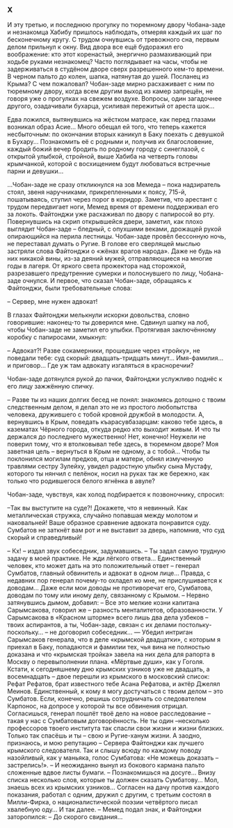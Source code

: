 ### X

И эту третью, и последнюю прогулку по тюремному двору Чобана-заде и незнакомца Хабибу пришлось наблюдать, отмеряя каждый их шаг по бесконечному кругу.
С трудом очнувшись от тревожного сна, первым делом прильнул к окну.
Вид двора все ещё будоражил его воображение: кто этот коренастый, энергично размахивающий при ходьбе руками незнакомец?
Часто поглядывает на часы, чтобы не задерживаться в студёном дворе сверх разрешенного кем-то времени.
В черном пальто до колен, шапка, натянутая до ушей.
Посланец из Крыма?
С чем пожаловал?
Чобан-заде мирно расхаживает с ним по тюремному двору, когда всем другим выход из камер запрещён, не говоря уже о прогулках на свежем воздухе.
Вопросы, один загадочнее другого, озадачивали бухарца, усиливая пережитый от ареста шок…

Едва ложился, вытянувшись на жёстком матрасе, как перед глазами возникал образ Асие…
Много обещал ей того, что теперь кажется несбыточным: по окончании вторых каникул в Баку поехать с девушкой в Бухару...
Познакомить её с родными и, получив их благословение, каждый божий вечер бродить по родному городу с синеглазой, с открытой улыбкой, стройной, выше Хабиба на четверть головы крымчанкой, которой с восхищением будут любоваться встречные парни и девушки…

…Чобан-заде не сразу откликнулся на зов Мемеда – пока надзиратель стоял, звеня наручниками, прикрепленными к поясу, 715-й, пошатываясь, ступил через порог в коридор.
Заметив, что арестант с трудом передвигает ноги, Мемед время от времени поддерживал его за локоть. 
Файтонджи уже расхаживал по двору с папиросой во рту.
Повернувшись на скрип открывшейся двери, заметил, как плохо выглядит Чобан-заде – бледный, с опухшими веками, дрожащей рукой опирающийся на перила лестницы. 
Чобан-заде провёл бессонную ночь, не переставал думать о Ругие.
В голове его сверлящей мыслью застряли слова Файтонджи о «жёнах врагов народа».
Даже не будь на них никакой вины, из-за деяний мужей, отправляющиеся на многие годы в лагеря. 
От яркого света прожектора над сторожкой, разрезавшего предутренние сумерки и полоснувшего по лицу, Чобана-заде очнулся.
И первое, что сказал Чобан-заде, обращаясь к Файтонджи, были требовательные слова:

– Сервер, мне нужен адвокат!

В глазах Файтонджи мелькнули искорки довольства, словно говорившие: наконец-то ты доверился мне.
Сдвинул шапку на лоб, чтобы Чобан-заде не заметил его улыбки.
Протягивая заключённому коробку с папиросами, хмыкнул:

– Адвокат?!
Разве сокамерники, прошедшие через «тройку», не поведали тебе: суд скорый: двадцать-тридцать минут…
Имя-фамилия… и приговор…
Где уж там адвокату изгаляться в красноречии?

Чобан-заде дотянулся рукой до пачки, Файтонджи услужливо поднёс к его лицу зажжённую спичку.

– Разве ты из наших долгих бесед не понял: знакомясь дотошно с твоим следственным делом, я делал это не из простого любопытства человека, дружившего с тобой кровной дружбой в молодости.
А, вернувшись в Крым, поведать къарасувбазарцам: каково тебе здесь, в казематах Чёрного города, откуда редко кто выходит живым.
И что ты держался до последнего мужественно!
Нет, конечно!
Неужели не поверил тому, что я втолковывал тебе здесь, в тюремном дворе?
Моя заветная цель – вернуться в Крым не одному, а с тобой...
Чтобы ты поклонился могилам предков, отца и матери, обнял измученную травлями сестру Зулейху, увидел радостную улыбку сына Мycтaфу, которого ты нянчил с пелёнок, носил на руках так же бережно, как только что родившегося белого ягнёнка в авуле?

Чобан-заде, чувствуя, как холод подбирается к позвоночнику, спросил:

–Так вы выступите на суде?!
Докажете, что я невинный.
Как металлическая стружка, случайно попавшая между молотом и наковальней!
Ваше образное сравнение адвоката понравится суду.
Сумбатов не заткнёт вам рот и не выставит за дверь, напомнив, что суд скорый и справедливый!

– Кх! – издал звук собеседник, задумавшись. – Ты задал самую трудную задачу в моей практике.
Не жди лёгкого ответа...
Единственный человек, кто может дать на это положительный ответ – генерал Сумбатов, главный обвинитель и адвокат в одном лице…
Правда, с недавних пор генерал почему-то охладел ко мне, не прислушивается к доводам…
Даже если мои доводы не противоречат его, Сумбатова, доводам по тому или иному делу, связанному с Крымом. – Нервно затянувшись дымом, добавил: – Все это мелкие козни капитана Сарымсакова, говорил же – разность менталитетов, образованности.
У Сарымсакова в «Красном шторме» всего лишь два дела узбеков – твоих аспирантов, а ты, Чобан-заде, связан с их делами постольку-поскольку… – не договорил собеседник… — Убедил интриган Сарымсаков генерала, что в деле «крымской двадцатки», с которым я приехал в Баку, попадаются и фамилии тех, чья вина не полностью доказана и что «крымская тройка» завела на них дела для рапорта в Москву о перевыполнении плана.
«Мёртвые души», как у Гоголя.
Кстати, к сегодняшнему дню крымских узников уже не двадцать, а восемнадцать – двое перешли из крымского в московский список: Рефат Рефатов, брат известного тебе Асана Рефатова, и актёр Джелял Меинов.
Единственный, к кому я могу достучаться с твоим делом – это Сумбатов.
Если, конечно, решишь сотрудничать со следователем Карпонос, на допросе у которой ты все обвинения отрицал.
Согласишься, генерал пошлёт твоё дело на новое расследование – такая у нас с Сумбатовым договорённость.
Не ты один –несколько профессоров твоего института так спасли свои жизни и жизни близких.
Только так спасёшь и ты – свою и Ругие-ханум жизни.
А заодно, признаюсь, и мою репутацию – Сервера Файтонджи как лучшего крымского следователя.
Так и слышу всюду по каждому поводу назойливый, как у маньяка, голос Сумбатова: «Не можешь доказать – застрелись!». – И неожиданно вынул из бокового кармана пальто сложенные вдвое листы бумаги. – Познакомишься на досуге…
Внизу списка несколько слов, которые ты должен сказать Сумбатову…
Мол, знаешь всех из крымских узников…
Согласен на дачу против каждого показания, работал с одним, дружил с другим, с третьим состоял в Милли-Фирка, о националистической поэзии четвёртого писал хвалебную оду…
И так далее. – Мемед подал знак, и Файтонджи заторопился: – До скорого свидания... 
